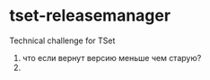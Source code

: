 # tset-releasemanager
Technical challenge for TSet

1. что если вернут версию меньше чем старую?
2. 
